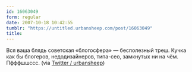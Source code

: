 ```yaml
---
id: 16063049
form: regular
date: 2007-10-18 10:42:55
tumblr: "https://untitled.urbansheep.com/post/16063049"
title:
---
```


<p>Вся ваша блядь советская «блогосфера» — бесполезный треш. Кучка как бы блогеров, недодизайнеров, типа-сео, замкнутых ни на чём. Пфффшшссс. (via <a href="http://twitter.com/urbansheep/statuses/344392882">Twitter / urbansheep</a>)</p>

